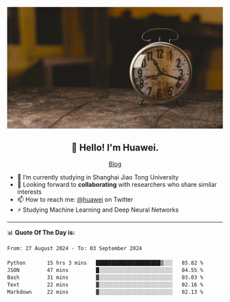 <div align="center">
  <a href="https://github.com/JHW5981">
    <img src="./assets/background.jpg">
  </a>
</div>

<h2 align="center">👋 Hello! I'm Huawei.</h2>
<p align="center">
  <a href="https://blog.csdn.net/Edward__J?spm=1000.2115.3001.5343">Blog</a>
</p>


- 🔭 I’m currently studying in Shanghai Jiao Tong University
- 💬 Looking forward to **collaborating** with researchers who share similar interests
- 📫 How to reach me: [@huawei](https://twitter.com/yoohuaff) on Twitter
- ⚡ Studying Machine Learning and Deep Neural Networks

-------
📊 **Quote Of The Day is:**
<!--START_SECTION:waka-->

```txt
From: 27 August 2024 - To: 03 September 2024

Python       15 hrs 3 mins   █████████████████████▒░░░   85.82 %
JSON         47 mins         █░░░░░░░░░░░░░░░░░░░░░░░░   04.55 %
Bash         31 mins         ▓░░░░░░░░░░░░░░░░░░░░░░░░   03.03 %
Text         22 mins         ▓░░░░░░░░░░░░░░░░░░░░░░░░   02.16 %
Markdown     22 mins         ▓░░░░░░░░░░░░░░░░░░░░░░░░   02.13 %
```

<!--END_SECTION:waka-->

